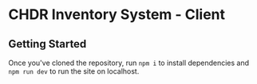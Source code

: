# CHDR Inventory System - Client

## Getting Started

Once you've cloned the repository, run `npm i` to install dependencies and `npm run dev` to run the site on localhost.
